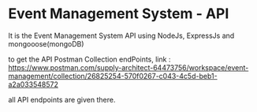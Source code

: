 
# Event Management System - API 

It is the Event Management System API using NodeJs, ExpressJs and mongooose(mongoDB)

to get the API Postman Collection endPoints,
link : https://www.postman.com/supply-architect-64473756/workspace/event-management/collection/26825254-570f0267-c043-4c5d-beb1-a2a033548572

all API endpoints are given there.

